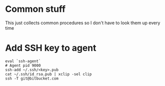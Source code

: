 # Common stuff
This just collects common procedures so I don't have to look them up every time

# Add SSH key to agent
```
eval `ssh-agent`
# Agent pid 9000
ssh-add ~/.ssh/<key>.pub
cat ~/.ssh/id_rsa.pub | xclip -sel clip
ssh -T git@bitbucket.com
```
